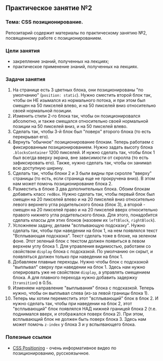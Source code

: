 ## Практическое занятие №2

### Тема: CSS позиционирование.

Репозитарий содержит материалы по практическому занятию №2, посвященному работе с позиционированием.

### Цели занятия
- закрепление знаний, полученных на лекциях;
- практическое применение знаний, полученных на лекциях.

### Задачи занятия
1. На странице есть 3 цветных блока, они позиционированы "по умолчанию" (`position: static`). Нужно сместить второй блок так, чтобы он НЕ изымался из нормального потока, и при этом был смещен на 50 пикселей влево, и на 50 пикселей вниз относительно своей нормальной позиции.
2. Изменить стили 2-го блока так, чтобы он позиционировался абсолютно, и также смещался относительно своей нормальной позиции на 50 пикселей вниз, и на 50 пикселей влево.
3. Сделать так, чтобы 3-й блок был "поверх" второго блока (то есть перекрывал его).
4. Вернуть "обычное" позиционирование блокам. Теперь работаем с фиксированным позиционированием. Нужно задать высоту блока `.blocksContainer` 1200 пикселей. И нужно сделать так, чтобы блок 1 был всегда вверху экрана, вне зависимости от скролла (то есть зафиксировать его). Также, нужно сделать так, чтобы он занимал всю доступную ширину.
5. Сделать так, чтобы блоки 2 и 3 были видны при скролле "вверху" страницы (то есть, если страница еще не прокручена вниз). В этом нам может помочь позиционирование блока 2.
6. Разместить в блоке 3 два дополнительных блока. Обоим блокам добавить класс `redBox`. Нужно сделать так, чтобы первый блок был смещен на 20 пикселей влево и на 20 пикселей вниз относительно левого верхнего угла родительского блока (блок 3), а второй - смещен на 20 пикселей право и на 20 пикселей вверх относительно правого нижнего угла родительского блока. Для этого, понадобится сделать классы для этих блоков (назовем их `leftBlock`, `rightBlock`).
7. Усложняем задачу, делаем "всплывающую подсказку". Нужно сделать так, чтобы при наведении на блок 1, на нем появлялся текст "Всплывающая подсказка". Текст сделать тоже в блоке, на зеленом фоне. Этот зеленый блок с текстом должен появиться в левом верхнем углу блока 1. Для управления видимостью, работаем со свойством `display` блока с подсказкой. По умолчанию он скрыт, и появляться должен только при наведении на блок 1.
8. Добавляем плавные переходы. Нужно чтобы блок с подсказкой "выплывал" сверху при наведении на блок 1. Здесь нам нужно оперировать уже не свойством `display`, а управлять смещением блока. А для плавного перехода нужно добавить задержку (`transition`) в 0.5s.
9. Изменяем направление "выплывания" блока с подсказкой. Теперь нужно, чтобы он выплывал слева (из-за левой границы блока 1).
10. Теперь мы хотим переместить этот "всплывающий" блок в блок 2. И нужно сделать так, чтобы при наведении на блок 2, этот "всплывающий" блок появлялся НАД нижней границей блока 2 (т.е. поднимался вверх, и отображался поверх блока 2). При этом, всплывающий блок не должен быть поверх блока 3. Здесь нам может помочь `z-index` у блока 3 и у вспылвающего блока.



### Полезные ссылки
 - [CSS Positioning](https://www.youtube.com/watch?v=mpykT40_VBc&t=1704s) - очень информативное видео по позиционированию, русскоязычное.